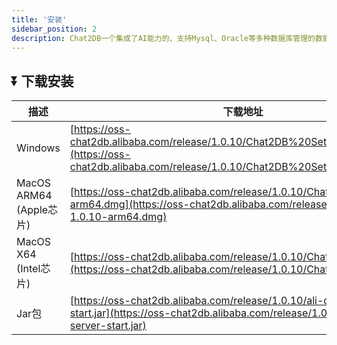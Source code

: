 ```yaml
---
title: '安装'
sidebar_position: 2
description: Chat2DB一个集成了AI能力的、支持Mysql、Oracle等多种数据库管理的数据库客户端工具
---                                                                                                          
```


## ⏬ 下载安装
| 描述                   | 下载地址                                                                                                                                                                                                                                       |
|-----------------------|--------------------------------------------------------------------------------------------------------------------------------------------------------------------------------------------------------------------------------------------|
| Windows               | [https://oss-chat2db.alibaba.com/release/1.0.10/Chat2DB%20Setup%201.0.10.exe](https://oss-chat2db.alibaba.com/release/1.0.10/Chat2DB%20Setup%201.0.10.exe) |
| MacOS ARM64 (Apple芯片) | [https://oss-chat2db.alibaba.com/release/1.0.10/Chat2DB-1.0.10-arm64.dmg](https://oss-chat2db.alibaba.com/release/1.0.10/Chat2DB-1.0.10-arm64.dmg) |
| MacOS X64 (Intel芯片)   | [https://oss-chat2db.alibaba.com/release/1.0.10/Chat2DB-1.0.10.dmg](https://oss-chat2db.alibaba.com/release/1.0.10/Chat2DB-1.0.10.dmg) |       
| Jar包                  | [https://oss-chat2db.alibaba.com/release/1.0.10/ali-dbhub-server-start.jar](https://oss-chat2db.alibaba.com/release/1.0.10/ali-dbhub-server-start.jar) | 